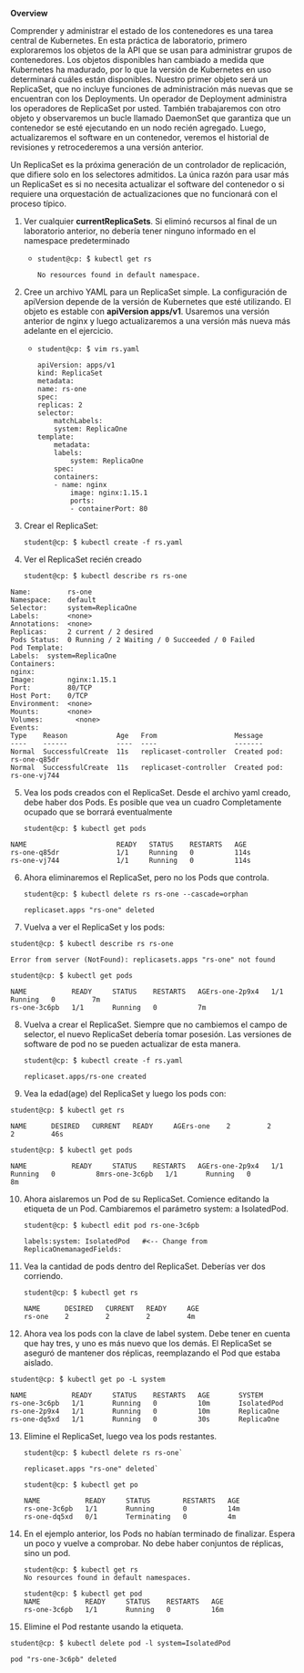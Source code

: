 **Overview**

Comprender y administrar el estado de los contenedores es una tarea central de Kubernetes. En esta práctica de laboratorio, primero exploraremos los objetos de la API que se usan para administrar grupos de contenedores. Los objetos disponibles han cambiado a medida que Kubernetes ha madurado, por lo que la versión de Kubernetes en uso determinará cuáles están disponibles. Nuestro primer objeto será un ReplicaSet, que no incluye funciones de administración más nuevas que se encuentran con los Deployments. Un operador de Deployment administra los operadores de ReplicaSet por usted. También trabajaremos con otro objeto y observaremos un bucle llamado DaemonSet que garantiza que un contenedor se esté ejecutando en un nodo recién agregado. Luego, actualizaremos el software en un contenedor, veremos el historial de revisiones y retrocederemos a una versión anterior.

Un ReplicaSet es la próxima generación de un controlador de replicación, que difiere solo en los selectores admitidos. La única razón para usar más un ReplicaSet es si no necesita actualizar el software del contenedor o si requiere una orquestación de actualizaciones que no funcionará con el proceso típico.


1. Ver cualquier **currentReplicaSets**. Si eliminó recursos al final de un laboratorio anterior, no debería tener ninguno informado en el namespace predeterminado

    - `student@cp: ̃$ kubectl get rs`

      `No resources found in default namespace.`



2. Cree un archivo YAML para un ReplicaSet simple. La configuración de apiVersion depende de la versión de Kubernetes que esté utilizando. El objeto es estable con **apiVersion apps/v1**. Usaremos una versión anterior de nginx y luego actualizaremos a una versión más nueva más adelante en el ejercicio.

    - `student@cp: ̃$ vim rs.yaml`

        ```
        apiVersion: apps/v1
        kind: ReplicaSet
        metadata:
        name: rs-one
        spec:
        replicas: 2
        selector:
            matchLabels:
            system: ReplicaOne
        template:
            metadata:
            labels:
                system: ReplicaOne
            spec:
            containers:
            - name: nginx
                image: nginx:1.15.1
                ports:
                - containerPort: 80
        ```
3.  Crear el ReplicaSet:

    `student@cp: ̃$ kubectl create -f rs.yaml`

4. Ver el ReplicaSet recién creado

    `student@cp: ̃$ kubectl describe rs rs-one`

```
Name:         rs-one
Namespace:    default
Selector:     system=ReplicaOne
Labels:       <none>
Annotations:  <none>
Replicas:     2 current / 2 desired
Pods Status:  0 Running / 2 Waiting / 0 Succeeded / 0 Failed
Pod Template:
Labels:  system=ReplicaOne
Containers:
nginx:
Image:        nginx:1.15.1
Port:         80/TCP
Host Port:    0/TCP
Environment:  <none>
Mounts:       <none>
Volumes:        <none>
Events:
Type    Reason            Age   From                   Message
----    ------            ----  ----                   -------
Normal  SuccessfulCreate  11s   replicaset-controller  Created pod: rs-one-q85dr
Normal  SuccessfulCreate  11s   replicaset-controller  Created pod: rs-one-vj744

```

5. Vea los pods creados con el ReplicaSet. Desde el archivo yaml creado, debe haber dos Pods. Es posible que vea un cuadro Completamente ocupado que se borrará eventualmente

    `student@cp: ̃$ kubectl get pods`

```
NAME                      READY   STATUS    RESTARTS   AGE
rs-one-q85dr              1/1     Running   0          114s
rs-one-vj744              1/1     Running   0          114s
```
6. Ahora eliminaremos el ReplicaSet, pero no los Pods que controla.

    `student@cp: ̃$ kubectl delete rs rs-one --cascade=orphan`

    `replicaset.apps "rs-one" deleted`

7. Vuelva a ver el ReplicaSet y los pods:

`student@cp: ̃$ kubectl describe rs rs-one`

`Error from server (NotFound): replicasets.apps "rs-one" not found`

`student@cp: ̃$ kubectl get pods`

```
NAME           READY     STATUS    RESTARTS   AGErs-one-2p9x4   1/1       Running   0         7m
rs-one-3c6pb   1/1       Running   0          7m
```

8. Vuelva a crear el ReplicaSet. Siempre que no cambiemos el campo de selector, el nuevo ReplicaSet debería tomar posesión. Las versiones de software de pod no se pueden actualizar de esta manera.

    `student@cp: ̃$ kubectl create -f rs.yaml`

    `replicaset.apps/rs-one created`

9. Vea la edad(age) del ReplicaSet y luego los pods con:

`student@cp: ̃$ kubectl get rs`

```
NAME      DESIRED   CURRENT   READY     AGErs-one    2         2         2         46s
```

`student@cp: ̃$ kubectl get pods`

```
NAME           READY     STATUS    RESTARTS   AGErs-one-2p9x4   1/1       Running   0          8mrs-one-3c6pb   1/1       Running   0          8m
```

10. Ahora aislaremos un Pod de su ReplicaSet. Comience editando la etiqueta de un Pod. Cambiaremos el parámetro system: a IsolatedPod.

    `student@cp: ̃$ kubectl edit pod rs-one-3c6pb`

    ```
    labels:system: IsolatedPod   #<-- Change from ReplicaOnemanagedFields:
    ```

11. Vea la cantidad de pods dentro del ReplicaSet. Deberías ver dos corriendo.

    `student@cp: ̃$ kubectl get rs`

    ```
    NAME      DESIRED   CURRENT   READY     AGE
    rs-one    2         2         2         4m
    ```

12. Ahora vea los pods con la clave de label system. Debe tener en cuenta que hay tres, y uno es más nuevo que los demás. El ReplicaSet se aseguró de mantener dos réplicas, reemplazando el Pod que estaba aislado.

`student@cp: ̃$ kubectl get po -L system`

```
NAME           READY     STATUS    RESTARTS   AGE       SYSTEM
rs-one-3c6pb   1/1       Running   0          10m       IsolatedPod
rs-one-2p9x4   1/1       Running   0          10m       ReplicaOne
rs-one-dq5xd   1/1       Running   0          30s       ReplicaOne
```
13. Elimine el ReplicaSet, luego vea los pods restantes.

    ```
    student@cp: ̃$ kubectl delete rs rs-one`

    replicaset.apps "rs-one" deleted`
    ```

    ```
    student@cp: ̃$ kubectl get po

    NAME           READY     STATUS        RESTARTS   AGE
    rs-one-3c6pb   1/1       Running       0          14m
    rs-one-dq5xd   0/1       Terminating   0          4m

    ``` 

14. En el ejemplo anterior, los Pods no habían terminado de finalizar. Espera un poco y vuelve a comprobar. No debe haber conjuntos de réplicas, sino un pod.

    ```
    student@cp: ̃$ kubectl get rs
    No resources found in default namespaces.
    ```

    ```
    student@cp: ̃$ kubectl get pod
    NAME           READY     STATUS    RESTARTS   AGE
    rs-one-3c6pb   1/1       Running   0          16m
    ```
15. Elimine el Pod restante usando la etiqueta.

```
student@cp: ̃$ kubectl delete pod -l system=IsolatedPod

pod "rs-one-3c6pb" deleted
```

